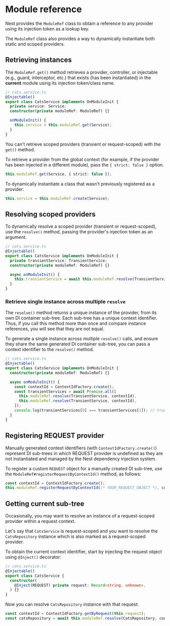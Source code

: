 # Module reference

Nest provides the `ModuleRef` class to obtain a reference to any provider using its injection token as a lookup key.

The `ModuleRef` class also provides a way to dynamically instantiate both static and scoped providers. 


## Retrieving instances

The `ModuleRef.get()` method retrieves a provider, controller, or injectable (e.g., guard, interceptor, etc.) that exists (has been instantiated) in the **current** module using its injection token/class name.

```ts
// cats.service.ts
@Injectable()
export class CatsService implements OnModuleInit {
  private service: Service;
  constructor(private moduleRef: ModuleRef) {}

  onModuleInit() {
    this.service = this.moduleRef.get(Service);
  }
}
```

You can't retrieve scoped providers (transient or request-scoped) with the `get()` method.

To retrieve a provider from the global context (for example, if the provider has been injected in a different module), pass the `{ strict: false }` option.

```ts
this.moduleRef.get(Service, { strict: false });
```

To dynamically instantiate a class that wasn't previously registered as a provider:

```ts
this.service = this.moduleRef.create(Service);
```


## Resolving scoped providers

To dynamically resolve a scoped provider (transient or request-scoped), use the `resolve()` method, passing the provider's injection token as an argument.

```ts
// cats.service.ts
@Injectable()
export class CatsService implements OnModuleInit {
  private transientService: TransientService;
  constructor(private moduleRef: ModuleRef) {}

  async onModuleInit() {
    this.transientService = await this.moduleRef.resolve(TransientService);
  }
}
```

### Retrieve single instance across multiple `resolve`

The `resolve()` method returns a unique instance of the provider, from its own DI container sub-tree. Each sub-tree has a unique context identifier. Thus, if you call this method more than once and compare instance references, you will see that they are not equal.

To generate a single instance across multiple `resolve()` calls, and ensure they share the same generated DI container sub-tree, you can pass a context identifier to the `resolve()` method.

```ts
// cats.service.ts
@Injectable()
export class CatsService implements OnModuleInit {
  constructor(private moduleRef: ModuleRef) {}

  async onModuleInit() {
    const contextId = ContextIdFactory.create();
    const transientServices = await Promise.all([
      this.moduleRef.resolve(TransientService, contextId),
      this.moduleRef.resolve(TransientService, contextId),
    ]);
    console.log(transientServices[0] === transientServices[1]); // true
  }
}
```

## Registering REQUEST provider

Manually generated context identifiers (with `ContextIdFactory.create()`) represent DI sub-trees in which REQUEST provider is undefined as they are not instantiated and managed by the Nest dependency injection system.

To register a custom `REQUEST` object for a manually created DI sub-tree, use the `ModuleRef#registerRequestByContextId()` method, as follows:

```ts
const contextId = ContextIdFactory.create();
this.moduleRef.registerRequestByContextId(/* YOUR_REQUEST_OBJECT */, contextId);
```


## Getting current sub-tree

Occasionally, you may want to resolve an instance of a request-scoped provider within a request context. 

Let's say that `CatsService` is request-scoped and you want to resolve the `CatsRepository` instance which is also marked as a request-scoped provider. 

To obtain the current context identifier, start by injecting the request object using `@Inject()` decorator:

```ts
// cats.service.ts
@Injectable()
export class CatsService {
  constructor(
    @Inject(REQUEST) private request: Record<string, unknown>,
  ) {}
}
```

Now you can resolve `CatsRepository` instance with that request:

```ts
const contextId = ContextIdFactory.getByRequest(this.request);
const catsRepository = await this.moduleRef.resolve(CatsRepository, contextId);
```